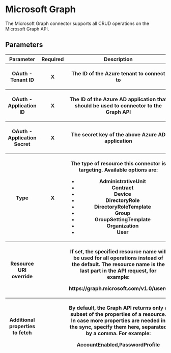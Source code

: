 # Microsoft Graph

The Microsoft Graph connector supports all CRUD operations on the
Microsoft Graph API.

## Parameters

<table class="table table-bordered">
<colgroup>
<col style="width: 33%" />
<col style="width: 33%" />
<col style="width: 33%" />
</colgroup>
<thead class="thead-light">
<tr class="header">
<th>Parameter</th>
<th class="text-center">Required</th>
<th>Description</th>
</tr>
<tr class="odd">
<th><p>OAuth - Tenant ID</p></th>
<th><p><strong>X</strong></p></th>
<th><p>The ID of the Azure tenant to connect to</p></th>
</tr>
<tr class="header">
<th><p>OAuth - Application ID</p></th>
<th><p><strong>X</strong></p></th>
<th><p>The ID of the Azure AD application that should be used to
connector to the Graph API</p></th>
</tr>
<tr class="odd">
<th><p>OAuth - Application Secret</p></th>
<th><p><strong>X</strong></p></th>
<th><p>The secret key of the above Azure AD application</p></th>
</tr>
<tr class="header">
<th><p>Type</p></th>
<th><p><strong>X</strong></p></th>
<th><p>The type of resource this connector is targeting. Available
options are:</p>
<ul>
<li>AdministrativeUnit</li>
<li>Contract</li>
<li>Device</li>
<li>DirectoryRole</li>
<li>DirectoryRoleTemplate</li>
<li>Group</li>
<li>GroupSettingTemplate</li>
<li>Organization</li>
<li>User</li>
</ul></th>
</tr>
<tr class="odd">
<th><p>Resource URI override</p></th>
<th><p><strong> </strong></p></th>
<th><p>If set, the specified resource name will be used for all
operations instead of the default. The resource name is the last part in
the API request, for example:</p>
<p>https://graph.microsoft.com/v1.0/<strong>users</strong></p></th>
</tr>
<tr class="header">
<th><p>Additional properties to fetch</p></th>
<th><p><strong> </strong></p></th>
<th><p>By default, the Graph API returns only a subset of the properties
of a resource. In case more properties are needed in the sync, specify
them here, separated by a comma. For example:</p>
<p><strong>AccountEnabled,PasswordProfile</strong></p></th>
</tr>
</thead>
&#10;</table>
